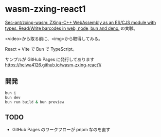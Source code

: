 # wasm-zxing-react1

[Sec-ant/zxing-wasm: ZXing-C++ WebAssembly as an ES/CJS module with types. Read/Write barcodes in web, node, bun and deno.](https://github.com/Sec-ant/zxing-wasm) の実験。

\<video\>から取る前に、\<img\>から取得してみる。

React + Vite で Bun で TypeScript。

サンプルが GitHub Pages に発行してあります
<https://heiwa4126.github.io/wasm-zxing-react1/>

## 開発

```bash
bun i
bun dev
bun run build & bun preview
```

## TODO

- GitHub Pages のワークフローが pnpm なのを直す
